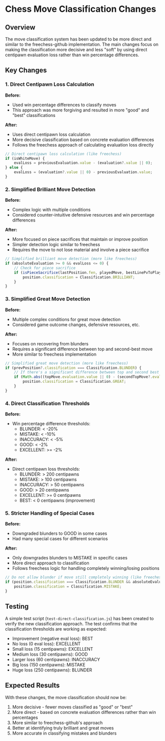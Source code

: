 # Chess Move Classification Changes

## Overview

The move classification system has been updated to be more direct and similar to the freechess-github implementation. The main changes focus on making the classification more decisive and less "soft" by using direct centipawn evaluation loss rather than win percentage differences.

## Key Changes

### 1. Direct Centipawn Loss Calculation

**Before:**
- Used win percentage differences to classify moves
- This approach was more forgiving and resulted in more "good" and "best" classifications

**After:**
- Uses direct centipawn loss calculation
- More decisive classification based on concrete evaluation differences
- Follows the freechess approach of calculating evaluation loss directly

```javascript
// Direct centipawn loss calculation (like freechess)
if (isWhiteMove) {
    evalLoss = previousEvaluation.value - (evaluation?.value || 0);
} else {
    evalLoss = (evaluation?.value || 0) - previousEvaluation.value;
}
```

### 2. Simplified Brilliant Move Detection

**Before:**
- Complex logic with multiple conditions
- Considered counter-intuitive defensive resources and win percentage differences

**After:**
- More focused on piece sacrifices that maintain or improve position
- Simpler detection logic similar to freechess
- Requires the move to not lose material and involve a piece sacrifice

```javascript
// Simplified brilliant move detection (more like freechess)
if (absoluteEvaluation >= 0 && evalLoss <= 0) {
    // Check for piece sacrifice
    if (isPieceSacrifice(lastPosition.fen, playedMove, bestLinePvToPlay)) {
        position.classification = Classification.BRILLIANT;
    }
}
```

### 3. Simplified Great Move Detection

**Before:**
- Multiple complex conditions for great move detection
- Considered game outcome changes, defensive resources, etc.

**After:**
- Focuses on recovering from blunders
- Requires a significant difference between top and second-best move
- More similar to freechess implementation

```javascript
// Simplified great move detection (more like freechess)
if (prevPosition?.classification === Classification.BLUNDER) {
    // If there's a significant difference between top and second best move
    if (Math.abs((topMove.evaluation.value || 0) - (secondTopMove?.evaluation.value || 0)) >= 150) {
        position.classification = Classification.GREAT;
    }
}
```

### 4. Direct Classification Thresholds

**Before:**
- Win percentage difference thresholds:
  - BLUNDER: < -20%
  - MISTAKE: < -10%
  - INACCURACY: < -5%
  - GOOD: < -2%
  - EXCELLENT: >= -2%

**After:**
- Direct centipawn loss thresholds:
  - BLUNDER: > 200 centipawns
  - MISTAKE: > 100 centipawns
  - INACCURACY: > 50 centipawns
  - GOOD: > 20 centipawns
  - EXCELLENT: >= 0 centipawns
  - BEST: < 0 centipawns (improvement)

### 5. Stricter Handling of Special Cases

**Before:**
- Downgraded blunders to GOOD in some cases
- Had many special cases for different scenarios

**After:**
- Only downgrades blunders to MISTAKE in specific cases
- More direct approach to classification
- Follows freechess logic for handling completely winning/losing positions

```javascript
// Do not allow blunder if move still completely winning (like freechess)
if (position.classification === Classification.BLUNDER && absoluteEvaluation >= 600) {
    position.classification = Classification.MISTAKE;
}
```

## Testing

A simple test script (`test-direct-classification.js`) has been created to verify the new classification approach. The test confirms that the classification thresholds are working as expected:

- Improvement (negative eval loss): BEST
- No loss (0 eval loss): EXCELLENT
- Small loss (15 centipawns): EXCELLENT
- Medium loss (30 centipawns): GOOD
- Larger loss (60 centipawns): INACCURACY
- Big loss (150 centipawns): MISTAKE
- Huge loss (250 centipawns): BLUNDER

## Expected Results

With these changes, the move classification should now be:

1. More decisive - fewer moves classified as "good" or "best"
2. More direct - based on concrete evaluation differences rather than win percentages
3. More similar to freechess-github's approach
4. Better at identifying truly brilliant and great moves
5. More accurate in classifying mistakes and blunders
